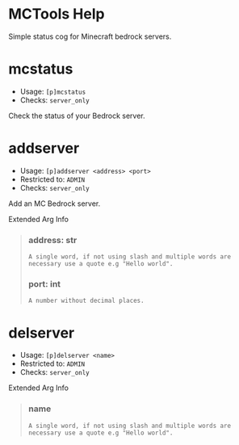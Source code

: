 # MCTools Help

Simple status cog for Minecraft bedrock servers.

# mcstatus
 - Usage: `[p]mcstatus `
 - Checks: `server_only`

Check the status of your Bedrock server.

# addserver
 - Usage: `[p]addserver <address> <port> `
 - Restricted to: `ADMIN`
 - Checks: `server_only`

Add an MC Bedrock server.

Extended Arg Info
> ### address: str
> ```
> A single word, if not using slash and multiple words are necessary use a quote e.g "Hello world".
> ```
> ### port: int
> ```
> A number without decimal places.
> ```
# delserver
 - Usage: `[p]delserver <name> `
 - Restricted to: `ADMIN`
 - Checks: `server_only`



Extended Arg Info
> ### name
> ```
> A single word, if not using slash and multiple words are necessary use a quote e.g "Hello world".
> ```

